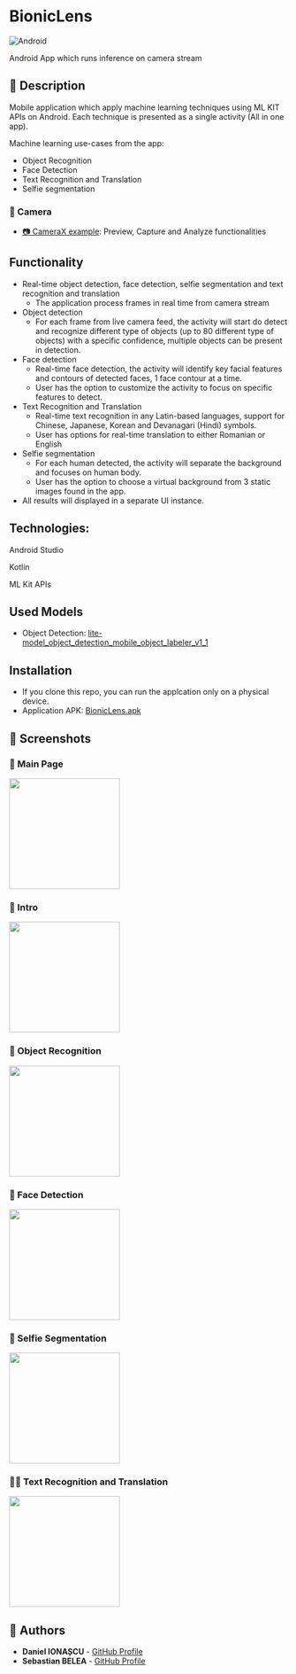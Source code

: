 # BionicLens
![Android](https://img.shields.io/badge/platform-android-lightgrey.svg)

Android App which runs inference on camera stream

## 📱 Description
Mobile application which apply machine learning techniques using ML KIT APIs on Android. Each technique is presented as a single activity (All in one app).

Machine learning use-cases from the app:

- Object Recognition
- Face Detection
- Text Recognition and Translation
- Selfie segmentation
### 📸 Camera
- [📷 CameraX example](app/src/main/java/com/asmaamir/mlkitdemo/CameraX): Preview, Capture and Analyze functionalities

## Functionality
- Real-time object detection, face detection, selfie segmentation and text recognition and translation
  - The application process frames in real time from camera stream
- Object detection
  - For each frame from live camera feed, the activity will start do detect and recognize different type of objects (up to 80 different type of objects) with a specific               confidence, multiple objects can be present in detection.
- Face detection
   - Real-time face detection, the activity will identify key facial features and contours of detected faces, 1 face contour at a time.
   - User has the option to customize the activity to focus on specific features to detect.
- Text Recognition and Translation
   - Real-time text recognition in any Latin-based languages, support for Chinese, Japanese, Korean and Devanagari (Hindi) symbols.
   - User has options for real-time translation to either Romanian or English
- Selfie segmentation
   - For each human detected, the activity will separate the background and focuses on human body.
   - User has the option to choose a virtual background from 3 static images found in the app.
- All results will displayed in a separate UI instance. 

## Technologies:

Android Studio

Kotlin

ML Kit APIs

## Used Models
- Object Detection: [lite-model_object_detection_mobile_object_labeler_v1_1](https://tfhub.dev/google/lite-model/object_detection/mobile_object_labeler_v1/1)

## Installation
- If you clone this repo, you can run the applcation only on a physical device.
- Application APK: [BionicLens.apk](https://github.com/marky1337/BionicLens/raw/master/BionicLens.apk)

## 🤳 Screenshots
### 📝 Main Page
<div float="left">
	<img src="./screenshots/main.jpg" width="200" />
</div>

### 📝 Intro
<div float="left">
	<img src="./screenshots/intro.jpg" width="200" />
</div>

### :closed_book: Object Recognition
<div float="left">
	<img src="./screenshots/object.jpg" width="200" />
</div>

### 🎴 Face Detection
<div float="left">
	<img src="./screenshots/face.jpg" width="200" />
</div>

### :santa: Selfie Segmentation
<div float="left">
	<img src="./screenshots/selfie.jpg" width="200" />
</div>


### 🕵️‍♀️ Text Recognition and Translation
<div float="left">
	<img src="./screenshots/text2.png" width="200" />
</div>


## 💼 Authors
* **Daniel IONAȘCU** - [GitHub Profile](https://github.com/marky1337)
* **Sebastian BELEA** - [GitHub Profile](https://github.com/belea-sebastian)
